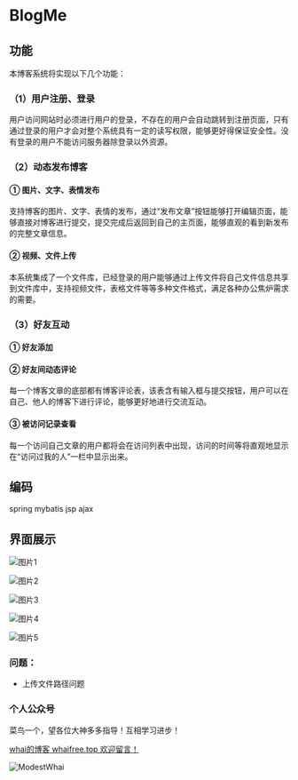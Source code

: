 # BlogMe

## 功能

本博客系统将实现以下几个功能：

### （1）用户注册、登录

用户访问网站时必须进行用户的登录，不存在的用户会自动跳转到注册页面，只有通过登录的用户才会对整个系统具有一定的读写权限，能够更好得保证安全性。没有登录的用户不能访问服务器除登录以外资源。

### （2）动态发布博客 

#### ① 图片、文字、表情发布

支持博客的图片、文字、表情的发布，通过“发布文章”按钮能够打开编辑页面，能够直接对博客进行提交，提交完成后返回到自己的主页面，能够直观的看到新发布的完整文章信息。

#### ② 视频、文件上传 

本系统集成了一个文件库，已经登录的用户能够通过上传文件将自己文件信息共享到文件库中，支持视频文件，表格文件等等多种文件格式，满足各种办公焦炉需求的需要。

### （3）好友互动 

#### ① 好友添加 

#### ② 好友间动态评论 

每一个博客文章的底部都有博客评论表，该表含有输入框与提交按钮，用户可以在自己、他人的博客下进行评论，能够更好地进行交流互动。

#### ③ 被访问记录查看

每一个访问自己文章的用户都将会在访问列表中出现，访问的时间等将直观地显示在“访问过我的人”一栏中显示出来。

## 编码

spring mybatis jsp ajax

## 界面展示



![图片1](https://gitee.com/lkwhai/image-resp/raw/master/2020/%E5%9B%BE%E7%89%871.png)



![图片2](https://gitee.com/lkwhai/image-resp/raw/master/2020/%E5%9B%BE%E7%89%871.png)

![图片3](https://gitee.com/lkwhai/image-resp/raw/master/2020/%E5%9B%BE%E7%89%873.png)

![图片4](https://gitee.com/lkwhai/image-resp/raw/master/2020/%E5%9B%BE%E7%89%874.png)

![图片5](https://gitee.com/lkwhai/image-resp/raw/master/2020/%E5%9B%BE%E7%89%875.png)

### 问题：

- 上传文件路径问题



### 个人公众号

 菜鸟一个，望各位大神多多指导！互相学习进步！

<a href= "http://www.whaifree.top">whai的博客 whaifree.top 欢迎留言！</a>

![ModestWhai](https://gitee.com/lkwhai/image-resp/raw/master/2020/qrcode1641966581958.jpg)


